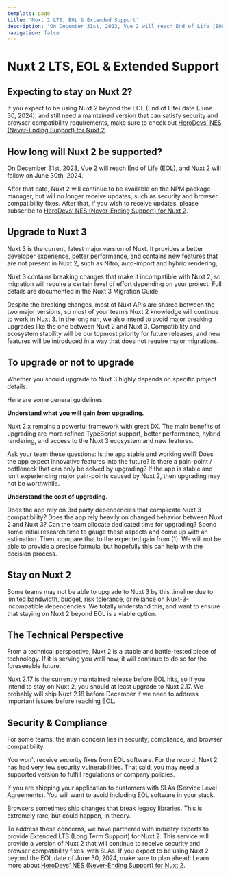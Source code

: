 ```yaml
---
template: page
title: 'Nuxt 2 LTS, EOL & Extended Support'
description: 'On December 31st, 2023, Vue 2 will reach End of Life (EOL), and Nuxt 2 will follow in June 2024. Learn more about upgrading to Nuxt 3 or our extended support offer.'
navigation: false
---
```


# Nuxt 2 LTS, EOL & Extended Support

## Expecting to stay on Nuxt 2?

If you expect to be using Nuxt 2 beyond the EOL (End of Life) date (June 30, 2024), and still need a maintained version that can satisfy security and browser compatibility requirements, make sure to check out [HeroDevs’ NES (Never-Ending Support) for Nuxt 2](https://www.herodevs.com/support/nuxt-nes?utm_source=nuxt-js&utm_medium=affiliate&utm_campaign=nuxt&utm_content=link).

## How long will Nuxt 2 be supported?

On December 31st, 2023, Vue 2 will reach End of Life (EOL), and Nuxt 2 will follow on June 30th, 2024.

After that date, Nuxt 2 will continue to be available on the NPM package manager, but will no longer receive updates, such as security and browser compatibility fixes.
After that, if you wish to receive updates, please subscribe to [HeroDevs’ NES (Never-Ending Support) for Nuxt 2](https://www.herodevs.com/support/nuxt-nes?utm_source=nuxt-js&utm_medium=affiliate&utm_campaign=nuxt&utm_content=link).

## Upgrade to Nuxt 3

Nuxt 3 is the current, latest major version of Nuxt. It provides a better developer experience, better performance, and contains new features that are not present in Nuxt 2, such as Nitro, auto-import and hybrid rendering, 

Nuxt 3 contains breaking changes that make it incompatible with Nuxt 2, so migration will require a certain level of effort depending on your project. Full details are documented in the Nuxt 3 Migration Guide.

Despite the breaking changes, most of Nuxt APIs are shared between the two major versions, so most of your team’s Nuxt 2 knowledge will continue to work in Nuxt 3. In the long run, we also intend to avoid major breaking upgrades like the one between Nuxt 2 and Nuxt 3. Compatibility and ecosystem stability will be our topmost priority for future releases, and new features will be introduced in a way that does not require major migrations.

## To upgrade or not to upgrade

Whether you should upgrade to Nuxt 3 highly depends on specific project details.

Here are some general guidelines:

**Understand what you will gain from upgrading.**

Nuxt 2.x remains a powerful framework with great DX. The main benefits of upgrading are more refined TypeScript support, better performance, hybrid rendering, and access to the Nuxt 3 ecosystem and new features.

Ask your team these questions:
Is the app stable and working well?
Does the app expect innovative features into the future?
Is there a pain-point / bottleneck that can only be solved by upgrading?
If the app is stable and isn’t experiencing major pain-points caused by Nuxt 2, then upgrading may not be worthwhile.

**Understand the cost of upgrading.**

Does the app rely on 3rd party dependencies that complicate Nuxt 3 compatibility?
Does the app rely heavily on changed behavior between Nuxt 2 and Nuxt 3?
Can the team allocate dedicated time for upgrading?
Spend some initial research time to gauge these aspects and come up with an estimation. Then, compare that to the expected gain from (1). We will not be able to provide a precise formula, but hopefully this can help with the decision process.

## Stay on Nuxt 2

Some teams may not be able to upgrade to Nuxt 3 by this timeline due to limited bandwidth, budget, risk tolerance, or reliance on Nuxt-3-incompatible dependencies. We totally understand this, and want to ensure that staying on Nuxt 2 beyond EOL is a viable option.

## The Technical Perspective

From a technical perspective, Nuxt 2 is a stable and battle-tested piece of technology. If it is serving you well now, it will continue to do so for the foreseeable future.

Nuxt 2.17 is the currently maintained release before EOL hits, so if you intend to stay on Nuxt 2, you should at least upgrade to Nuxt 2.17. We probably will ship Nuxt 2.18 before December if we need to address important issues before reaching EOL.

## Security & Compliance

For some teams, the main concern lies in security, compliance, and browser compatibility.

You won’t receive security fixes from EOL software. For the record, Nuxt 2 has had very few security vulnerabilities. That said, you may need a supported version to fulfill regulations or company policies.

If you are shipping your application to customers with SLAs (Service Level Agreements). You will want to avoid including EOL software in your stack.

Browsers sometimes ship changes that break legacy libraries. This is extremely rare, but could happen, in theory.

To address these concerns, we have partnered with industry experts to provide Extended LTS (Long Term Support) for Nuxt 2. This service will provide a version of Nuxt 2 that will continue to receive security and browser compatibility fixes, with SLAs. If you expect to be using Nuxt 2 beyond the EOL date of June 30, 2024, make sure to plan ahead: Learn more about [HeroDevs’ NES (Never-Ending Support) for Nuxt 2](https://www.herodevs.com/support/nuxt-nes?utm_source=nuxt-js&utm_medium=affiliate&utm_campaign=nuxt&utm_content=link).

